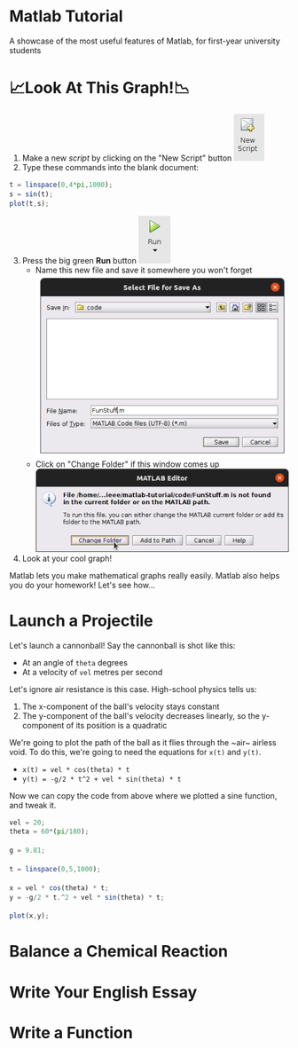 # Matlab Tutorial
A showcase of the most useful features of Matlab, for first-year university students

# 📈Look At This Graph!📉

1. Make a new *script* by clicking on the "New Script" button
![Script Button](./images/new_script_button.png)
2. Type these commands into the blank document:
```octave
t = linspace(0,4*pi,1000);
s = sin(t);
plot(t,s);
```
3. Press the big green **Run** button ![Run Button](./images/run_button.png)
    * Name this new file and save it somewhere you won't forget ![Save](./images/save_as.png)
    * Click on "Change Folder" if this window comes up ![Change Folder](./images/change_folder.png)
4. Look at your cool graph!

Matlab lets you make mathematical graphs really easily.
Matlab also helps you do your homework! Let's see how...

# Launch a Projectile

Let's launch a cannonball!
Say the cannonball is shot like this:

* At an angle of `theta` degrees
* At a velocity of `vel` metres per second

Let's ignore air resistance is this case.
High-school physics tells us:

1. The x-component of the ball's velocity stays constant
2. The y-component of the ball's velocity decreases linearly, so the y-component of its position is a quadratic

We're going to plot the path of the ball as it flies through the ~air~ airless void.
To do this, we're going to need the equations for `x(t)` and `y(t)`.

* `x(t) = vel * cos(theta) * t`
* `y(t) = -g/2 * t^2 + vel * sin(theta) * t`

Now we can copy the code from above where we plotted a sine function, and tweak it.

```octave
vel = 20;
theta = 60*(pi/180);

g = 9.81;

t = linspace(0,5,1000);

x = vel * cos(theta) * t;
y = -g/2 * t.^2 + vel * sin(theta) * t;

plot(x,y);
```


# Balance a Chemical Reaction


# Write Your English Essay

# Write a Function
